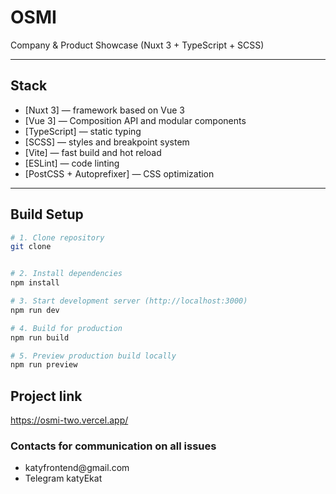 # OSMI

Company & Product Showcase (Nuxt 3 + TypeScript + SCSS)

---

## Stack

- [Nuxt 3] — framework based on Vue 3
- [Vue 3] — Composition API and modular components
- [TypeScript] — static typing
- [SCSS] — styles and breakpoint system
- [Vite] — fast build and hot reload
- [ESLint] — code linting
- [PostCSS + Autoprefixer] — CSS optimization

---

## Build Setup

```bash
# 1. Clone repository
git clone


# 2. Install dependencies
npm install

# 3. Start development server (http://localhost:3000)
npm run dev

# 4. Build for production
npm run build

# 5. Preview production build locally
npm run preview
```



## Project link

https://osmi-two.vercel.app/


### Contacts for communication on all issues

<ul>
    <li>katyfrontend@gmail.com</li>
    <li>Telegram katyEkat</li>
</ul>
